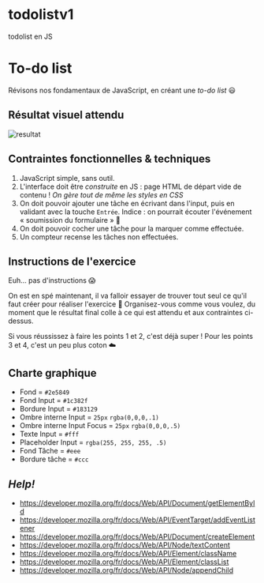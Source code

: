 # todolistv1
todolist en JS
# To-do list

Révisons nos fondamentaux de JavaScript, en créant une _to-do list_ :smiley:

## Résultat visuel attendu

![resultat](resultat.png)

## Contraintes fonctionnelles & techniques

1. JavaScript simple, sans outil.
2. L'interface doit être _construite_ en JS : page HTML de départ vide de contenu ! _On gère tout de même les styles en CSS_
3. On doit pouvoir ajouter une tâche en écrivant dans l'input, puis en validant avec la touche `Entrée`. Indice : on pourrait écouter l'événement « soumission du formulaire » :thinking:
4. On doit pouvoir cocher une tâche pour la marquer comme effectuée.
5. Un compteur recense les tâches non effectuées.

## Instructions de l'exercice

Euh… pas d'instructions :scream:

On est en spé maintenant, il va falloir essayer de trouver tout seul ce qu'il faut créer pour réaliser l'exercice :muscle: Organisez-vous comme vous voulez, du moment que le résultat final colle à ce qui est attendu et aux contraintes ci-dessus.

Si vous réussissez à faire les points 1 et 2, c'est déjà super ! Pour les points 3 et 4, c'est un peu plus coton :cloud:

## Charte graphique

* Fond = `#2e5849`
* Fond Input = `#1c382f`
* Bordure Input = `#183129`
* Ombre interne Input = `25px` `rgba(0,0,0,.1)`
* Ombre interne Input Focus = `25px` `rgba(0,0,0,.5)`
* Texte Input = `#fff`
* Placeholder Input = `rgba(255, 255, 255, .5)`
* Fond Tâche = `#eee`
* Bordure tâche = `#ccc`

## _Help!_

* https://developer.mozilla.org/fr/docs/Web/API/Document/getElementById
* https://developer.mozilla.org/fr/docs/Web/API/EventTarget/addEventListener
* https://developer.mozilla.org/fr/docs/Web/API/Document/createElement
* https://developer.mozilla.org/fr/docs/Web/API/Node/textContent
* https://developer.mozilla.org/fr/docs/Web/API/Element/className
* https://developer.mozilla.org/fr/docs/Web/API/Element/classList
* https://developer.mozilla.org/fr/docs/Web/API/Node/appendChild